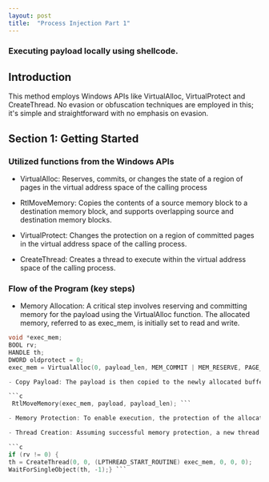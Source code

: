 ```yaml
---
layout: post
title:  "Process Injection Part 1"
---
```


### Executing payload locally using shellcode.

## Introduction

This method employs Windows APIs like VirtualAlloc, VirtualProtect and CreateThread. No evasion or obfuscation techniques are employed in this; it's simple and straightforward with no emphasis on evasion.

## Section 1: Getting Started

### Utilized functions from the Windows APIs
- VirtualAlloc: Reserves, commits, or changes the state of a region of pages in the virtual address space of the calling process

- RtlMoveMemory: Copies the contents of a source memory block to a destination memory block, and supports overlapping source and destination memory blocks.

- VirtualProtect: Changes the protection on a region of committed pages in the virtual address space of the calling process.

- CreateThread: Creates a thread to execute within the virtual address space of the calling process.

### Flow of the Program (key steps)

- Memory Allocation: A critical step involves reserving and committing memory for the payload using the VirtualAlloc function. The allocated memory, referred to as exec_mem, is initially set to read and write.

```c
void *exec_mem;
BOOL rv;
HANDLE th;
DWORD oldprotect = 0;
exec_mem = VirtualAlloc(0, payload_len, MEM_COMMIT | MEM_RESERVE, PAGE_READWRITE);```

- Copy Payload: The payload is then copied to the newly allocated buffer using the RtlMoveMemory function. This sets the stage for the actual execution.

```c
 RtlMoveMemory(exec_mem, payload, payload_len); ```

- Memory Protection: To enable execution, the protection of the allocated memory is adjusted using VirtualProtect. The memory is now set to be executable and readable, paving the way for the payload's execution.

- Thread Creation: Assuming successful memory protection, a new thread (th) is spawned using CreateThread. The thread is tasked with executing the code residing at the address pointed to by exec_mem. To maintain control flow and observe the execution, the program waits for the created thread to finish using WaitForSingleObject.

```c 
if (rv != 0) {
th = CreateThread(0, 0, (LPTHREAD_START_ROUTINE) exec_mem, 0, 0, 0);
WaitForSingleObject(th, -1);} ```

